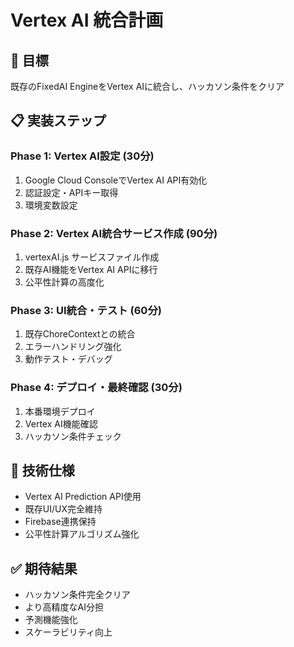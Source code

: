 # Vertex AI 統合計画

## 🎯 目標
既存のFixedAI EngineをVertex AIに統合し、ハッカソン条件をクリア

## 📋 実装ステップ

### Phase 1: Vertex AI設定 (30分)
1. Google Cloud ConsoleでVertex AI API有効化
2. 認証設定・APIキー取得
3. 環境変数設定

### Phase 2: Vertex AI統合サービス作成 (90分)
1. vertexAI.js サービスファイル作成
2. 既存AI機能をVertex AI APIに移行
3. 公平性計算の高度化

### Phase 3: UI統合・テスト (60分)
1. 既存ChoreContextとの統合
2. エラーハンドリング強化
3. 動作テスト・デバッグ

### Phase 4: デプロイ・最終確認 (30分)
1. 本番環境デプロイ
2. Vertex AI機能確認
3. ハッカソン条件チェック

## 🔧 技術仕様
- Vertex AI Prediction API使用
- 既存UI/UX完全維持
- Firebase連携保持
- 公平性計算アルゴリズム強化

## ✅ 期待結果
- ハッカソン条件完全クリア
- より高精度なAI分担
- 予測機能強化
- スケーラビリティ向上
